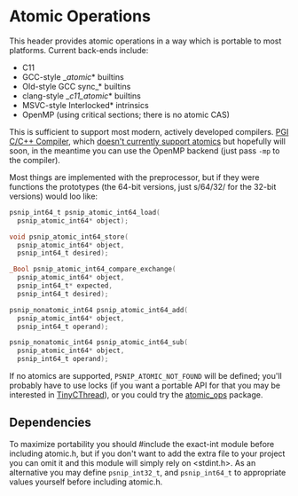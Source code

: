 # Atomic Operations

This header provides atomic operations in a way which is portable to
most platforms.  Current back-ends include:

 * C11
 * GCC-style __atomic_* builtins
 * Old-style GCC sync_* builtins
 * clang-style __c11_atomic_* builtins
 * MSVC-style Interlocked* intrinsics
 * OpenMP (using critical sections; there is no atomic CAS)

This is sufficient to support most modern, actively developed
compilers.  [PGI C/C++ Compiler](http://www.pgroup.com/), which
[doesn't currently support
atomics](http://www.pgroup.com/userforum/viewtopic.php?t=5504) but
hopefully will soon, in the meantime you can use the OpenMP backend
(just pass `-mp` to the compiler).

Most things are implemented with the preprocessor, but if they were
functions the prototypes (the 64-bit versions, just s/64/32/ for the
32-bit versions) would loo like:

```c
psnip_int64_t psnip_atomic_int64_load(
  psnip_atomic_int64* object);

void psnip_atomic_int64_store(
  psnip_atomic_int64* object,
  psnip_int64_t desired);

_Bool psnip_atomic_int64_compare_exchange(
  psnip_atomic_int64* object,
  psnip_int64_t* expected,
  psnip_int64_t desired);

psnip_nonatomic_int64 psnip_atomic_int64_add(
  psnip_atomic_int64* object,
  psnip_int64_t operand);

psnip_nonatomic_int64 psnip_atomic_int64_sub(
  psnip_atomic_int64* object,
  psnip_int64_t operand);
```

If no atomics are supported, `PSNIP_ATOMIC_NOT_FOUND` will be defined;
you'll probably have to use locks (if you want a portable API for that
you may be interested in
[TinyCThread](https://github.com/tinycthread/tinycthread/)), or you
could try the [atomic_ops](https://github.com/ivmai/libatomic_ops/)
package.

## Dependencies

To maximize portability you should #include the exact-int module
before including atomic.h, but if you don't want to add the extra
file to your project you can omit it and this module will simply rely
on <stdint.h>.  As an alternative you may define `psnip_int32_t`, and
`psnip_int64_t` to appropriate values yourself before including
atomic.h.
